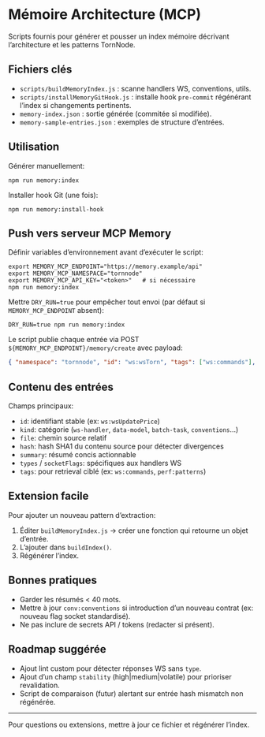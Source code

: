 # Mémoire Architecture (MCP)

Scripts fournis pour générer et pousser un index mémoire décrivant l’architecture et les patterns TornNode.

## Fichiers clés
- `scripts/buildMemoryIndex.js` : scanne handlers WS, conventions, utils.
- `scripts/installMemoryGitHook.js` : installe hook `pre-commit` régénérant l’index si changements pertinents.
- `memory-index.json` : sortie générée (commitée si modifiée).
- `memory-sample-entries.json` : exemples de structure d’entrées.

## Utilisation
Générer manuellement:
```
npm run memory:index
```
Installer hook Git (une fois):
```
npm run memory:install-hook
```

## Push vers serveur MCP Memory
Définir variables d’environnement avant d’exécuter le script:
```
export MEMORY_MCP_ENDPOINT="https://memory.example/api"
export MEMORY_MCP_NAMESPACE="tornnode"
export MEMORY_MCP_API_KEY="<token>"   # si nécessaire
npm run memory:index
```
Mettre `DRY_RUN=true` pour empêcher tout envoi (par défaut si `MEMORY_MCP_ENDPOINT` absent):
```
DRY_RUN=true npm run memory:index
```

Le script publie chaque entrée via POST `${MEMORY_MCP_ENDPOINT}/memory/create` avec payload:
```json
{ "namespace": "tornnode", "id": "ws:wsTorn", "tags": ["ws:commands"], "text": "{...json entry...}" }
```

## Contenu des entrées
Champs principaux:
- `id`: identifiant stable (ex: `ws:wsUpdatePrice`)
- `kind`: catégorie (`ws-handler`, `data-model`, `batch-task`, `conventions`…)
- `file`: chemin source relatif
- `hash`: hash SHA1 du contenu source pour détecter divergences
- `summary`: résumé concis actionnable
- `types` / `socketFlags`: spécifiques aux handlers WS
- `tags`: pour retrieval ciblé (ex: `ws:commands`, `perf:patterns`)

## Extension facile
Pour ajouter un nouveau pattern d’extraction:
1. Éditer `buildMemoryIndex.js` → créer une fonction qui retourne un objet d’entrée.
2. L’ajouter dans `buildIndex()`.
3. Régénérer l’index.

## Bonnes pratiques
- Garder les résumés < 40 mots.
- Mettre à jour `conv:conventions` si introduction d’un nouveau contrat (ex: nouveau flag socket standardisé).
- Ne pas inclure de secrets API / tokens (redacter si présent).

## Roadmap suggérée
- Ajout lint custom pour détecter réponses WS sans `type`.
- Ajout d’un champ `stability` (high|medium|volatile) pour prioriser revalidation.
- Script de comparaison (futur) alertant sur entrée hash mismatch non régénérée.

---
Pour questions ou extensions, mettre à jour ce fichier et régénérer l’index.
